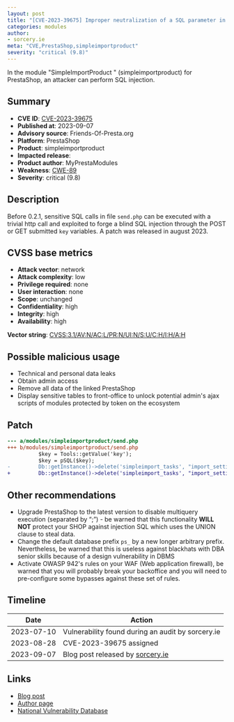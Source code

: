 ```yaml
---
layout: post
title: "[CVE-2023-39675] Improper neutralization of a SQL parameter in simpleimportproduct from MyPrestaModules module for PrestaShop"
categories: modules
author:
- sorcery.ie
meta: "CVE,PrestaShop,simpleimportproduct"
severity: "critical (9.8)"
---
```


In the module "SimpleImportProduct " (simpleimportproduct) for PrestaShop, an attacker can perform SQL injection.

## Summary

* **CVE ID**: [CVE-2023-39675](https://cve.mitre.org/cgi-bin/cvename.cgi?name=CVE-2023-39675)
* **Published at**: 2023-09-07
* **Advisory source**: Friends-Of-Presta.org
* **Platform**: PrestaShop
* **Product**: simpleimportproduct
* **Impacted release**: 
* **Product author**: MyPrestaModules
* **Weakness**: [CWE-89](https://cwe.mitre.org/data/definitions/89.html)
* **Severity**: critical (9.8)

## Description

Before 0.2.1, sensitive SQL calls in file `send.php` can be executed with a trivial http call and exploited to forge a blind SQL injection through the POST or GET submitted `key` variables.
A patch was released in august 2023.


## CVSS base metrics

* **Attack vector**: network
* **Attack complexity**: low
* **Privilege required**: none
* **User interaction**: none
* **Scope**: unchanged
* **Confidentiality**: high
* **Integrity**: high
* **Availability**: high

**Vector string**: [CVSS:3.1/AV:N/AC:L/PR:N/UI:N/S:U/C:H/I:H/A:H](https://nvd.nist.gov/vuln-metrics/cvss/v3-calculator?vector=AV:N/AC:L/PR:N/UI:N/S:U/C:H/I:H/A:H)


## Possible malicious usage

* Technical and personal data leaks
* Obtain admin access
* Remove all data of the linked PrestaShop
* Display sensitive tables to front-office to unlock potential admin's ajax scripts of modules protected by token on the ecosystem


## Patch

```diff
--- a/modules/simpleimportproduct/send.php
+++ b/modules/simpleimportproduct/send.php
          $key = Tools::getValue('key');
          $key = pSQL($key);
-         Db::getInstance()->delete('simpleimport_tasks', "import_settings=$key");
+         Db::getInstance()->delete('simpleimport_tasks', "import_settings='".$key."'");
```


## Other recommendations

* Upgrade PrestaShop to the latest version to disable multiquery execution (separated by “;”) - be warned that this functionality **WILL NOT** protect your SHOP against injection SQL which uses the UNION clause to steal data.
* Change the default database prefix `ps_` by a new longer arbitrary prefix. Nevertheless, be warned that this is useless against blackhats with DBA senior skills because of a design vulnerability in DBMS
* Activate OWASP 942's rules on your WAF (Web application firewall), be warned that you will probably break your backoffice and you will need to pre-configure some bypasses against these set of rules.



## Timeline

| Date | Action |
|--|--|
| 2023-07-10 |  Vulnerability found during an audit by sorcery.ie |
| 2023-08-28 | CVE-2023-39675 assigned |
| 2023-09-07 | Blog post released by [sorcery.ie](https://blog.sorcery.ie/posts/simpleimportproduct_sqli/)|


## Links

* [Blog post](https://blog.sorcery.ie/posts/simpleimportproduct_sqli/)
* [Author page](https://myprestamodules.com/)
* [National Vulnerability Database](https://nvd.nist.gov/vuln/detail/CVE-2023-39675)

